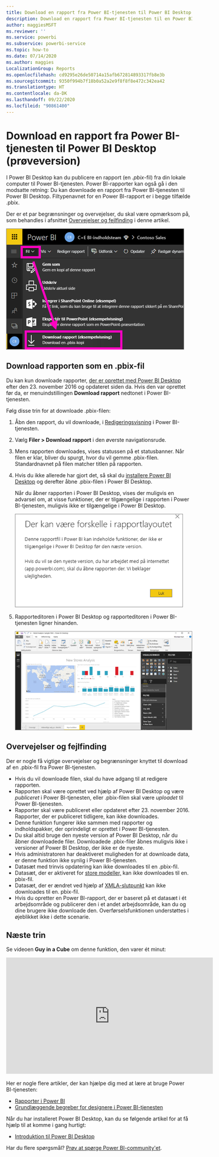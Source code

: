```yaml
---
title: Download en rapport fra Power BI-tjenesten til Power BI Desktop (prøveversion)
description: Download en rapport fra Power BI-tjenesten til en Power BI Desktop-fil
author: maggiesMSFT
ms.reviewer: ''
ms.service: powerbi
ms.subservice: powerbi-service
ms.topic: how-to
ms.date: 07/14/2020
ms.author: maggies
LocalizationGroup: Reports
ms.openlocfilehash: cd9295e26de50714a15afb672814893317fb8e3b
ms.sourcegitcommit: 9350f994b7f18b0a52a2e9f8f8f8e472c342ea42
ms.translationtype: HT
ms.contentlocale: da-DK
ms.lasthandoff: 09/22/2020
ms.locfileid: "90861400"
---
```

# <a name="download-a-report-from-the-power-bi-service-to-power-bi-desktop-preview"></a>Download en rapport fra Power BI-tjenesten til Power BI Desktop (prøveversion)
      
I Power BI Desktop kan du publicere en rapport (en *.pbix*-fil) fra din lokale computer til Power BI-tjenesten. Power BI-rapporter kan også gå i den modsatte retning: Du kan downloade en rapport fra Power BI-tjenesten til Power BI Desktop. Filtypenavnet for en Power BI-rapport er i begge tilfælde .pbix.

Der er et par begrænsninger og overvejelser, du skal være opmærksom på, som behandles i afsnittet [Overvejelser og fejlfinding](#considerations-and-troubleshooting) i denne artikel.

![Rullelisten Filer](media/service-export-to-pbix/power-bi-file-export.png)

## <a name="download-the-report-as-a-pbix-file"></a>Download rapporten som en .pbix-fil

Du kan kun downloade rapporter, [der er oprettet med Power BI Desktop](/learn/modules/publish-share-power-bi/2-publish-reports) efter den 23. november 2016 og opdateret siden da. Hvis den var oprettet før da, er menuindstillingen **Download rapport** nedtonet i Power BI-tjenesten.

Følg disse trin for at downloade .pbix-filen:

1. Åbn den rapport, du vil downloade, i [Redigeringsvisning](./service-interact-with-a-report-in-editing-view.md) i Power BI-tjenesten.

2. Vælg **Filer > Download rapport** i den øverste navigationsrude.
   
3. Mens rapporten downloades, vises statussen på et statusbanner. Når filen er klar, bliver du spurgt, hvor du vil gemme .pbix-filen. Standardnavnet på filen matcher titlen på rapporten.
   
4. Hvis du ikke allerede har gjort det, så skal du [installere Power BI Desktop](../fundamentals/desktop-get-the-desktop.md) og derefter åbne .pbix-filen i Power BI Desktop.
   
    Når du åbner rapporten i Power BI Desktop, vises der muligvis en advarsel om, at visse funktioner, der er tilgængelige i rapporten i Power BI-tjenesten, muligvis ikke er tilgængelige i Power BI Desktop.
   
    ![Advarselsdialogboks](media/service-export-to-pbix/power-bi-export-to-pbix_2.png)

5. Rapporteditoren i Power BI Desktop og rapporteditoren i Power BI-tjenesten ligner hinanden.  
   
    ![Power BI Desktop-rapporteditor](media/service-export-to-pbix/power-bi-desktop.png)

## <a name="considerations-and-troubleshooting"></a>Overvejelser og fejlfinding

Der er nogle få vigtige overvejelser og begrænsninger knyttet til download af en .pbix-fil fra Power BI-tjenesten.

* Hvis du vil downloade filen, skal du have adgang til at redigere rapporten.
* Rapporten skal være oprettet ved hjælp af Power BI Desktop og være *publiceret* i Power BI-tjenesten, eller .pbix-filen skal være *uploadet* til Power BI-tjenesten.
* Rapporter skal være publiceret eller opdateret efter 23. november 2016. Rapporter, der er publiceret tidligere, kan ikke downloades.
* Denne funktion fungerer ikke sammen med rapporter og indholdspakker, der oprindeligt er oprettet i Power BI-tjenesten.
* Du skal altid bruge den nyeste version af Power BI Desktop, når du åbner downloadede filer. Downloadede .pbix-filer åbnes muligvis ikke i versioner af Power BI Desktop, der ikke er de nyeste.
* Hvis administratoren har deaktiveret muligheden for at downloade data, er denne funktion ikke synlig i Power BI-tjenesten.
* Datasæt med trinvis opdatering kan ikke downloades til en .pbix-fil.
* Datasæt, der er aktiveret for [store modeller,](../admin/service-premium-large-models.md) kan ikke downloades til en. pbix-fil.
* Datasæt, der er ændret ved hjælp af [XMLA-slutpunkt](../admin/service-premium-connect-tools.md) kan ikke downloades til en. pbix-fil.
* Hvis du opretter en Power BI-rapport, der er baseret på et datasæt i ét arbejdsområde og publicerer den i et andet arbejdsområde, kan du og dine brugere ikke downloade den. Overførselsfunktionen understøttes i øjeblikket ikke i dette scenarie.

## <a name="next-steps"></a>Næste trin

Se videoen **Guy in a Cube** om denne funktion, den varer ét minut:

<iframe width="560" height="315" src="https://www.youtube.com/embed/ymWqU5jiUl0" frameborder="0" allowfullscreen></iframe>

Her er nogle flere artikler, der kan hjælpe dig med at lære at bruge Power BI-tjenesten:

* [Rapporter i Power BI](../consumer/end-user-reports.md)
* [Grundlæggende begreber for designere i Power BI-tjenesten](../fundamentals/service-basic-concepts.md)

Når du har installeret Power BI Desktop, kan du se følgende artikel for at få hjælp til at komme i gang hurtigt:

* [Introduktion til Power BI Desktop](../fundamentals/desktop-getting-started.md)

Har du flere spørgsmål? [Prøv at spørge Power BI-community'et](https://community.powerbi.com/).